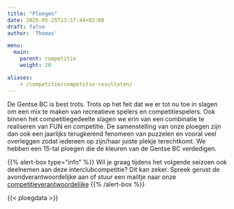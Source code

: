 ```yaml
---
title: "Ploegen"
date: 2025-05-25T13:57:44+02:00
draft: false
author: 'Thomas'

menu:
  main:
    parent: competitie
    weight: 20

aliases:
    - /competitie/competitie-resultaten/ 
---
```

De Gentse BC is best trots. Trots op het feit dat we er tot nu toe in slagen om een mix te maken van recreatieve spelers en competitiespelers. Ook binnen het competitiegedeelte slagen we erin van een combinatie te realiseren van FUN en competitie. De samenstelling van onze ploegen zijn dan ook een jaarlijks terugkerend fenomeen van puzzelen en vooral veel overleggen zodat iedereen op zijn/haar juiste plekje terechtkomt. We hebben een 15-tal ploegen die de kleuren van de Gentse BC verdedigen.

{{% alert-box type="info" %}}
Wil je graag tijdens het volgende seizoen ook deelnemen aan deze interclubcompetitie?
Dit kan zeker. Spreek gerust de avondverantwoordelijke aan of stuur een mailtje naar onze [competitieverantwoordelijke](mailto:competitie@gentsebc.be)
{{% /alert-box %}}

{{< ploegdata >}}